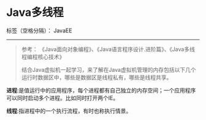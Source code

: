 ﻿# Java多线程

标签（空格分隔）： JavaEE

---

> 参考： 《Java面向对象编程》、《Java语言程序设计.进阶篇》、《Java多线程编程核心技术》  
>
> 结合Java虚拟机一起学习，来了解在Java虚拟机管理的内存包括以下几个运行时数据区中，哪些是数据区是线程私有，哪些是线程共享。


**进程**:是值运行中的应用程序，每个进程都有自己独立的内存空间；一个应用程序可以同时启动多个进程。比如同时打开两个IE。

**线程**:指进程中的一个执行流程，有时也称执行情景。



